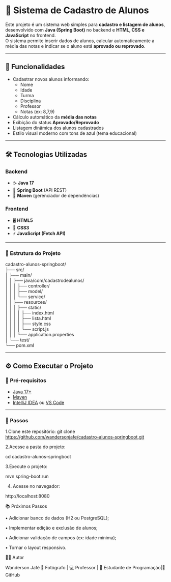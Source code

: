 # 📘 Sistema de Cadastro de Alunos

Este projeto é um sistema web simples para **cadastro e listagem de alunos**, desenvolvido com **Java (Spring Boot)** no backend e **HTML, CSS e JavaScript** no frontend.  
O sistema permite inserir dados de alunos, calcular automaticamente a média das notas e indicar se o aluno está **aprovado ou reprovado**.

---

## 🚀 Funcionalidades

- Cadastrar novos alunos informando:
  - Nome  
  - Idade  
  - Turma  
  - Disciplina  
  - Professor  
  - Notas (ex: 8,7,9)
- Cálculo automático da **média das notas**
- Exibição do status **Aprovado/Reprovado**
- Listagem dinâmica dos alunos cadastrados
- Estilo visual moderno com tons de azul (tema educacional)

---

## 🛠️ Tecnologias Utilizadas

### Backend
- ☕ **Java 17**
- 🌱 **Spring Boot** (API REST)
- 🧩 **Maven** (gerenciador de dependências)

### Frontend
- 🖥️ **HTML5**
- 🎨 **CSS3**
- ⚡ **JavaScript (Fetch API)**

---

### 📂 Estrutura do Projeto  
cadastro-alunos-springboot/  
 ├── src/  
 │   ├── main/  
 │   │   ├── java/com/cadastrodealunos/  
 │   │   │   ├── controller/  
 │   │   │   ├── model/  
 │   │   │   └── service/  
 │   │   ├── resources/  
 │   │   │   ├── static/  
 │   │   │   │   ├── index.html  
 │   │   │   │   ├── lista.html  
 │   │   │   │   ├── style.css  
 │   │   │   │   └── script.js  
 │   │   │   └── application.properties  
 │   └── test/  
 └── pom.xml

---

## ⚙️ Como Executar o Projeto

### 🔹 Pré-requisitos
- [Java 17+](https://www.oracle.com/java/technologies/javase/jdk17-archive-downloads.html)
- [Maven](https://maven.apache.org/)
- [IntelliJ IDEA](https://www.jetbrains.com/idea/) ou [VS Code](https://code.visualstudio.com/)

---

### 🔹 Passos

1.Clone este repositório:
git clone https://github.com/wandersonjafe/cadastro-alunos-springboot.git
   
2.Acesse a pasta do projeto:

cd cadastro-alunos-springboot

3.Execute o projeto:

mvn spring-boot:run

4. Acesse no navegador:

http://localhost:8080

📚 Próximos Passos

 • Adicionar banco de dados (H2 ou PostgreSQL);

 • Implementar edição e exclusão de alunos;

 • Adicionar validação de campos (ex: idade mínima);

 • Tornar o layout responsivo.

👨‍💻 Autor

Wanderson Jafé
📸 Fotógrafo | 💻 Professor | 🎯 Estudante de Programação|🔗 GitHub
